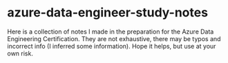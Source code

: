 # azure-data-engineer-study-notes
Here is a collection of notes I made in the preparation for the Azure Data Engineering Certification. They are not exhaustive, there may be typos and incorrect info (I inferred some information). Hope it helps, but use at your own risk.
